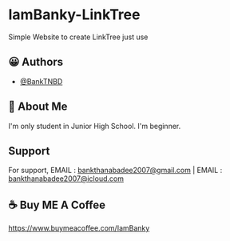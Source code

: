 
# IamBanky-LinkTree

Simple Website to create LinkTree just use 

## 😀 Authors

- [@BankTNBD](https://github.com/BankTNBD/)

  
## 🚀 About Me

I'm only student in Junior High School.
I'm beginner.
  
## Support

For support, EMAIL : bankthanabadee2007@gmail.com | EMAIL : bankthanabadee2007@icloud.com

## ☕ Buy ME A Coffee

https://www.buymeacoffee.com/IamBanky
